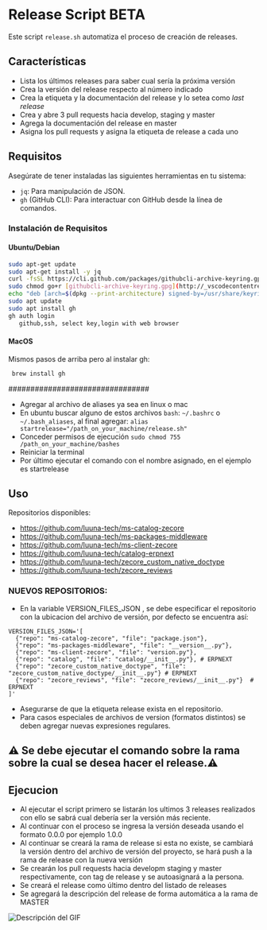 # Release Script BETA

Este script `release.sh` automatiza el proceso de creación de releases.

## Características
- Lista los últimos releases para saber cual sería la próxima versión
- Crea la versión del release respecto al número indicado
- Crea la etiqueta y la documentación del release y lo setea como *last release* 
- Crea y abre 3 pull requests hacia develop, staging y master 
- Agrega la documentación del release en master
- Asigna los pull requests y asigna la etiqueta de release a cada uno

## Requisitos

Asegúrate de tener instaladas las siguientes herramientas en tu sistema:

- `jq`: Para manipulación de JSON.
- `gh` (GitHub CLI): Para interactuar con GitHub desde la línea de comandos.

### Instalación de Requisitos
#### Ubuntu/Debian

```bash
sudo apt-get update
sudo apt-get install -y jq
curl -fsSL https://cli.github.com/packages/githubcli-archive-keyring.gpg | sudo dd of=/usr/share/keyrings/githubcli-archive-keyring.gpg
sudo chmod go+r [githubcli-archive-keyring.gpg](http://_vscodecontentref_/1)
echo "deb [arch=$(dpkg --print-architecture) signed-by=/usr/share/keyrings/githubcli-archive-keyring.gpg] https://cli.github.com/packages stable main" | sudo tee [github-cli.list](http://_vscodecontentref_/2) > /dev/null
sudo apt update
sudo apt install gh
gh auth login 
   github,ssh, select key,login with web browser
```

#### MacOS
Mismos pasos de arriba pero al instalar gh:

```bash
 brew install gh
 ```
################################ 
- Agregar al archivo de aliases ya sea en linux o mac
- En ubuntu buscar alguno de estos archivos `bash`: `~/.bashrc` o `~/.bash_aliases`, al final agregar:
```alias startrelease="/path_on_your_machine/release.sh"```
- Conceder permisos de ejecución  ```sudo chmod 755 /path_on_your_machine/bashes```
- Reiniciar la terminal
- Por último ejecutar el comando con el nombre asignado, en el ejemplo es startrelease


## Uso
Repositorios disponibles:
- https://github.com/luuna-tech/ms-catalog-zecore
- https://github.com/luuna-tech/ms-packages-middleware
- https://github.com/luuna-tech/ms-client-zecore
- https://github.com/luuna-tech/catalog-erpnext
- https://github.com/luuna-tech/zecore_custom_native_doctype
- https://github.com/luuna-tech/zecore_reviews

### NUEVOS REPOSITORIOS:
- En la variable VERSION_FILES_JSON , se debe especificar el repositorio con la ubicacion del archivo de versión, por defecto se encuentra así:
```
VERSION_FILES_JSON='[
  {"repo": "ms-catalog-zecore", "file": "package.json"},
  {"repo": "ms-packages-middleware", "file": "__version__.py"},
  {"repo": "ms-client-zecore", "file": "version.py"},
  {"repo": "catalog", "file": "catalog/__init__.py"}, # ERPNEXT
  {"repo": "zecore_custom_native_doctype", "file": "zecore_custom_native_doctype/__init__.py"} # ERPNEXT
  {"repo": "zecore_reviews", "file": "zecore_reviews/__init__.py"}  # ERPNEXT
]'
```
- Asegurarse de que la etiqueta release exista en el repositorio.
- Para casos especiales de archivos de version (formatos distintos) se deben agregar nuevas expresiones regulares.
## ⚠️ Se debe ejecutar el comando sobre la rama sobre la cual se desea hacer el release.⚠️

## Ejecucion
- Al ejecutar el script primero se listarán los ultimos 3 releases realizados con ello se sabrá cual debería ser la versión más reciente. 
- Al continuar con el proceso se ingresa la versión deseada usando el formato 0.0.0 por ejemplo 1.0.0
- Al continuar se creará la rama de release si esta no existe, se cambiará la versión dentro del archivo de versión del proyecto, se hará push a la rama de release con la nueva versión
- Se crearán los pull requests hacia developm staging y master respectivamente, con tag de release y se autoasignará a la persona.
- Se creará el release como último dentro del listado de releases
- Se agregará la descripción del release de forma automática a la rama de MASTER

![Descripción del GIF](https://github.com/innacroft/zemprovements/blob/main/script_release/screen-capture.gif)
